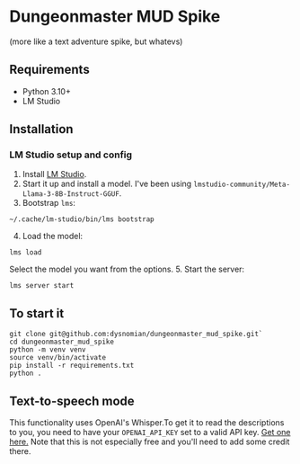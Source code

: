 # Dungeonmaster MUD Spike

(more like a text adventure spike, but whatevs)

## Requirements
- Python 3.10+
- LM Studio

## Installation

### LM Studio setup and config

1. Install [LM Studio](https://lmstudio.ai/).
2. Start it up and install a model. I've been using `lmstudio-community/Meta-Llama-3-8B-Instruct-GGUF`.
3. Bootstrap `lms`:
```shell
~/.cache/lm-studio/bin/lms bootstrap
```
4. Load the model:
```shell
lms load
```
Select the model you want from the options.
5. Start the server:
```shell
lms server start
```

## To start it

```shell
git clone git@github.com:dysnomian/dungeonmaster_mud_spike.git`
cd dungeonmaster_mud_spike
python -m venv venv
source venv/bin/activate
pip install -r requirements.txt
python .
```

## Text-to-speech mode

This functionality uses OpenAI's Whisper.To get it to read the descriptions to you, you need to have your `OPENAI_API_KEY` set to a valid API key. [Get one here.](https://platform.openai.com/api-keys) Note that this is not especially free and you'll need to add some credit there.